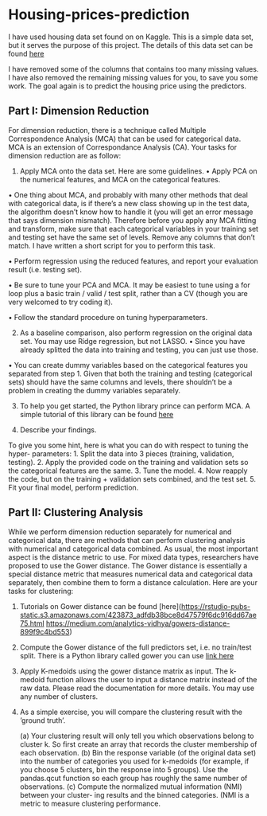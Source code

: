 # Housing-prices-prediction

I have used housing data set found on on Kaggle. This is a simple data set, but it serves the purpose of this project. The details of this data set can be found [here](https://www.kaggle.com/c/house-prices-advanced-regression-techniques/overview)

I have removed some of the columns that contains too many missing values. I have also removed the remaining missing values for you, to save you some work. The goal again is to predict the housing price using the predictors.

## Part I: Dimension Reduction

For dimension reduction, there is a technique called Multiple Correspondence Analysis (MCA) that can be used for categorical data. MCA is an extension of Correspondance Analysis (CA). Your tasks for dimension reduction are as follow:

1. Apply MCA onto the data set. Here are some guidelines.
•	Apply PCA on the numerical features, and MCA on the categorical features.

•	One thing about MCA, and probably with many other methods that deal with
categorical data, is if there’s a new class showing up in the test data, the algorithm
doesn’t know how to handle it (you will get an error message that says dimension
mismatch). Therefore before you apply any MCA fitting and transform, make
sure that each categorical variables in your training set and testing set have the same set of levels. Remove any columns that don’t match. I have written a short
script for you to perform this task.

•	Perform regression using the reduced features, and report your evaluation result (i.e. testing set).

•	Be sure to tune your PCA and MCA. It may be easiest to tune using a for loop
plus a basic train / valid / test split, rather than a CV (though you are very
welcomed to try coding it).

•	Follow the standard procedure on tuning hyperparameters.

2. As a baseline comparison, also perform regression on the original data set. You may
use Ridge regression, but not LASSO.
•	Since you have already splitted the data into training and testing, you can just use those.

•	You can create dummy variables based on the categorical features you separated
from step 1. Given that both the training and testing (categorical sets) should
have the same columns and levels, there shouldn’t be a problem in creating the
dummy variables separately.

3. To help you get started, the Python library prince can perform MCA. A simple tutorial of this library can be found [here](https://github.com/MaxHalford/prince#multiple-correspondence-analysis-mca)

4. Describe your findings.

To give you some hint, here is what you can do with respect to tuning the hyper-	parameters:
	1. Split the data into 3 pieces (training, validation, testing).
	2. Apply the provided code on the training and validation sets so the categorical features
	are the same.
	3. Tune the model.
	4. Now reapply the code, but on the training + validation sets combined, and the test
	set.
	5. Fit your final model, perform prediction.


## Part II: Clustering Analysis

While we perform dimension reduction separately for numerical and categorical data, there are methods that can perform clustering analysis with numerical and categorical data combined. As usual, the most important aspect is the distance metric to use. For mixed data
types, researchers have proposed to use the Gower distance. The Gower distance is essentially a special distance metric that measures numerical data and categorical data separately, then combine them to form a distance calculation. Here are your tasks for clustering:

1. Tutorials on Gower distance can be found [here](https://rstudio-pubs-static.s3.amazonaws.com/423873_adfdb38bce8d47579f6dc916dd67ae75.html
https://medium.com/analytics-vidhya/gowers-distance-899f9c4bd553)

2. Compute the Gower distance of the full predictors set, i.e. no train/test split. There
is a Python library called gower you can use [link here](https://pypi.org/project/gower/)
3. Apply K-medoids using the gower distance matrix as input. The k-medoid function
allows the user to input a distance matrix instead of the raw data. Please read the
documentation for more details. You may use any number of clusters.
4. As a simple exercise, you will compare the clustering result with the ’ground truth’.

	(a) Your clustering result will only tell you which observations belong to cluster k.
So first create an array that records the cluster membership of each observation.
	(b) Bin the response variable (of the original data set) into the number of categories
you used for k-medoids (for example, if you choose 5 clusters, bin the response
into 5 groups). Use the pandas.qcut function so each group has roughly the same
number of observations.
	(c) Compute the normalized mutual information (NMI) between your cluster-
ing results and the binned categories. (NMI is a metric to measure clustering
performance.
